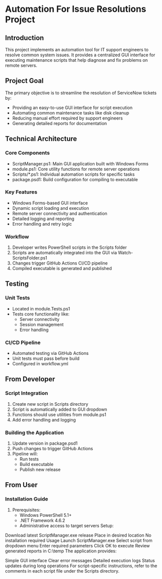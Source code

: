 # Automation For Issue Resolutions Project

## Introduction
This project implements an automation tool for IT support engineers to resolve common system issues. It provides a centralized GUI interface for executing maintenance scripts that help diagnose and fix problems on remote servers.

## Project Goal
The primary objective is to streamline the resolution of ServiceNow tickets by:

* Providing an easy-to-use GUI interface for script execution
* Automating common maintenance tasks like disk cleanup
* Reducing manual effort required by support engineers
* Generating detailed reports for documentation

## Technical Architecture
### Core Components
* ScriptManager.ps1: Main GUI application built with Windows Forms
* module.ps1: Core utility functions for remote server operations
* Scripts/*.ps1: Individual automation scripts for specific tasks
* package.psd1: Build configuration for compiling to executable

### Key Features
* Windows Forms-based GUI interface
* Dynamic script loading and execution
* Remote server connectivity and authentication
* Detailed logging and reporting
* Error handling and retry logic

### Workflow
1. Developer writes PowerShell scripts in the Scripts folder
2. Scripts are automatically integrated into the GUI via Watch-ScriptsFolder.ps1
3. Changes trigger GitHub Actions CI/CD pipeline
4. Compiled executable is generated and published

## Testing
### Unit Tests
* Located in module.Tests.ps1
* Tests core functionality like:
    + Server connectivity
    + Session management
    + Error handling

### CI/CD Pipeline
* Automated testing via GitHub Actions
* Unit tests must pass before build
* Configured in workflow.yml

## From Developer
### Script Integration
1. Create new script in Scripts directory
2. Script is automatically added to GUI dropdown
3. Functions should use utilities from module.ps1
4. Add error handling and logging

### Building the Application
1. Update version in package.psd1
2. Push changes to trigger GitHub Actions
3. Pipeline will:
    * Run tests
    * Build executable
    * Publish new release

## From User
### Installation Guide
1. Prerequisites:
    * Windows PowerShell 5.1+
    * .NET Framework 4.6.2
    * Administrative access to target servers
Setup:

Download latest ScriptManager.exe release
Place in desired location
No installation required
Usage
Launch ScriptManager.exe
Select script from dropdown menu
Enter required parameters
Click OK to execute
Review generated reports in C:\temp
The application provides:

Simple GUI interface
Clear error messages
Detailed execution logs
Status updates during long operations
For script-specific instructions, refer to the comments in each script file under the Scripts directory.